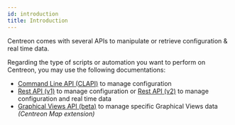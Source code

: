 ```yaml
---
id: introduction
title: Introduction
---
```


Centreon comes with several APIs to manipulate or retrieve configuration & real
time data.

Regarding the type of scripts or automation you want to perform on Centreon, you
may use the following documentations:

- [Command Line API (CLAPI)](clapi.md) to manage configuration
- [Rest API (v1)](rest-api-v1.md) to manage configuration or [Rest API
  (v2)](rest-api-v2.md) to manage configuration and real time data
- [Graphical Views API (beta)](graph-views-api.md) to manage specific
  Graphical Views data *(Centreon Map extension)*
